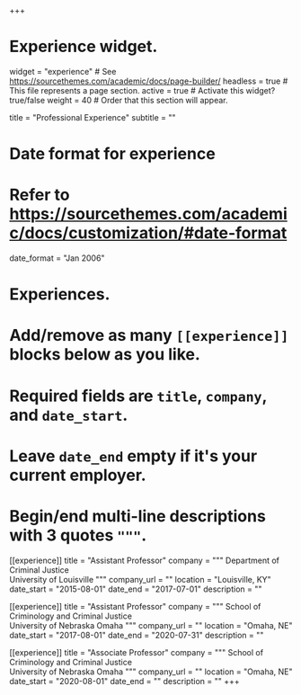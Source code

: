 +++
# Experience widget.
widget = "experience"  # See https://sourcethemes.com/academic/docs/page-builder/
headless = true  # This file represents a page section.
active = true  # Activate this widget? true/false
weight = 40  # Order that this section will appear.

title = "Professional Experience"
subtitle = ""

# Date format for experience
#   Refer to https://sourcethemes.com/academic/docs/customization/#date-format
date_format = "Jan 2006"

# Experiences.
#   Add/remove as many `[[experience]]` blocks below as you like.
#   Required fields are `title`, `company`, and `date_start`.
#   Leave `date_end` empty if it's your current employer.
#   Begin/end multi-line descriptions with 3 quotes `"""`.
[[experience]]
  title = "Assistant Professor"
  company = """
   Department of Criminal Justice  
   University of Louisville
  """
  company_url = ""
  location = "Louisville, KY"
  date_start = "2015-08-01"
  date_end = "2017-07-01"
  description = ""

[[experience]]
  title = "Assistant Professor"
  company = """
   School of Criminology and Criminal Justice  
   University of Nebraska Omaha
  """
  company_url = ""
  location = "Omaha, NE"
  date_start = "2017-08-01"
  date_end = "2020-07-31"
  description = ""

[[experience]]
  title = "Associate Professor"
  company = """
   School of Criminology and Criminal Justice  
   University of Nebraska Omaha
  """
  company_url = ""
  location = "Omaha, NE"
  date_start = "2020-08-01"
  date_end = ""
  description = ""
+++
